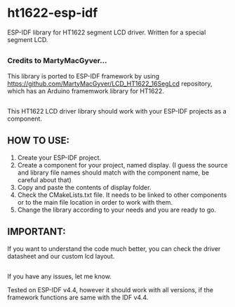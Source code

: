 # ht1622-esp-idf
ESP-IDF library for HT1622 segment LCD driver. Written for a special segment LCD.

##
### Credits to MartyMacGyver...
This library is ported to ESP-IDF framework by using https://github.com/MartyMacGyver/LCD_HT1622_16SegLcd repository, which has an Arduino framemwork library for HT1622. 

##

This HT1622 LCD driver library should work with your ESP-IDF projects as a component.

##

## HOW TO USE:
1. Create your ESP-IDF project.
2. Create a component for your project, named display. (I guess the source and library file names should match with the component name, be careful about that)
3. Copy and paste the contents of display folder. 
4. Check the CMakeLists.txt file. It needs to be linked to other components or to the main file location in order to work with them.
5. Change the library according to your needs and you are ready to go.
## 

## IMPORTANT:
If you want to understand the code much better, you can check the driver datasheet and our custom lcd layout.
##


If you have any issues, let me know.


Tested on ESP-IDF v4.4, however it should work with all versions, if the framework functions are same with the IDF v4.4.
